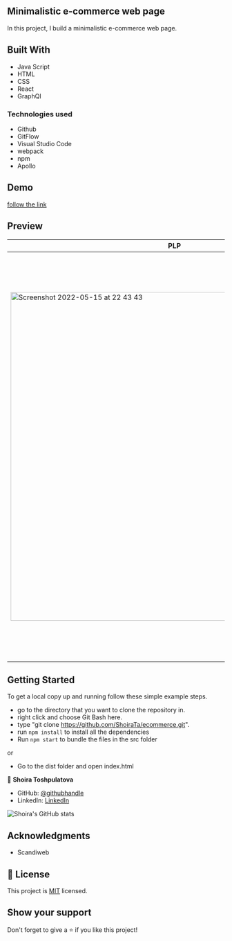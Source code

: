 ## Minimalistic e-commerce web page

In this project, I build a minimalistic e-commerce web page.

## Built With

- Java Script
- HTML
- CSS
- React
- GraphQl

### Technologies used

- Github
- GitFlow
- Visual Studio Code
- webpack
- npm
- Apollo

## Demo

[follow the link](https://shoirata.github.io/ecommerce/)

## Preview

| PLP                                                                                                                                                                   | PDP                                                                                                                                                                   |
| --------------------------------------------------------------------------------------------------------------------------------------------------------------------- | --------------------------------------------------------------------------------------------------------------------------------------------------------------------- |
| <img width="759" alt="Screenshot 2022-05-15 at 22 43 43" src="https://user-images.githubusercontent.com/77038610/168488860-cad9e538-91f3-4e72-8e4a-f83701daf3ad.png"> |<img width="939" alt="Screenshot 2022-05-15 at 23 27 28" src="https://user-images.githubusercontent.com/77038610/168490478-29bd0dde-7998-4582-a6a1-28ca0b6debcc.png">|

## Getting Started

To get a local copy up and running follow these simple example steps.

- go to the directory that you want to clone the repository in.
- right click and choose Git Bash here.
- type "git clone https://github.com/ShoiraTa/ecommerce.git".
- run `npm install` to install all the dependencies
- Run `npm start` to bundle the files in the src folder

or

- Go to the dist folder and open index.html

👤 **Shoira Toshpulatova**

- GitHub: [@githubhandle](https://github.com/shoirata)
- LinkedIn: [LinkedIn](https://www.linkedin.com/in/shoira-tashpulatova-bab4a7122/)

![Shoira's GitHub stats](https://github-readme-stats.vercel.app/api?username=shoirata&count_private=true&theme=dark&show_icons=true)

## Acknowledgments

- Scandiweb

## 📝 License

This project is [MIT](MIT.md) licensed.

## Show your support

Don't forget to give a ⭐️ if you like this project!
